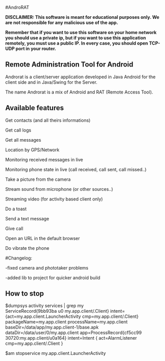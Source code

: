 #AndroRAT
 
<b>DISCLAIMER: This software is meant for educational purposes only. We are not responsible for any malicious use of the app.</b>

<b>Remember that if you want to use this software on your home network you should use a private ip, but if you want to use this application remotely, you must use a public IP. In every case, you should open TCP-UDP port in your router.</b>


## Remote Administration Tool for Android

Androrat is a client/server application developed in Java Android for the client side and in Java/Swing for the Server.

The name Androrat is a mix of Android and RAT (Remote Access Tool).


## Available features

Get contacts (and all theirs informations)

Get call logs

Get all messages

Location by GPS/Network

Monitoring received messages in live

Monitoring phone state in live (call received, call sent, call missed..)

Take a picture from the camera

Stream sound from microphone (or other sources..)

Streaming video (for activity based client only)

Do a toast

Send a text message

Give call

Open an URL in the default browser

Do vibrate the phone

#Changelog:

-fixed camera and phototaker problems

-added lib to project for quicker android build

## How to stop

$dumpsys activity services | grep my                      
ServiceRecord{9bb93ba u0 my.app.client/.Client}
    intent={act=my.app.client.LauncherActivity cmp=my.app.client/.Client}
    packageName=my.app.client
    processName=my.app.client
    baseDir=/data/app/my.app.client-1/base.apk
    dataDir=/data/user/0/my.app.client
    app=ProcessRecord{cf5cc99 30720:my.app.client/u0a164}
      intent=Intent { act=AlarmListener cmp=my.app.client/.Client }

$am stopservice my.app.client.LauncherActivity